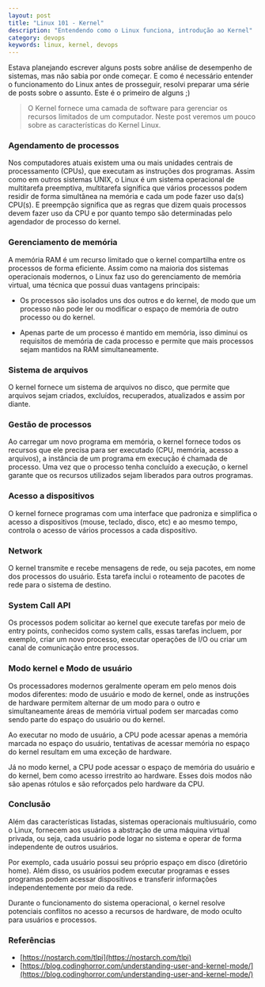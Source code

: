 ```yaml
---
layout: post
title: "Linux 101 - Kernel"
description: "Entendendo como o Linux funciona, introdução ao Kernel"
category: devops
keywords: linux, kernel, devops
---
```


Estava planejando escrever alguns posts sobre análise de desempenho de sistemas,
mas não sabia por onde começar. E como é necessário entender o funcionamento do
Linux antes de prosseguir, resolvi preparar uma série de posts sobre o assunto.
Este é o primeiro de alguns ;)

> O Kernel fornece uma camada de software para gerenciar os recursos limitados
de um computador. Neste post veremos um pouco sobre as características do Kernel
Linux.

### Agendamento de processos

Nos computadores atuais existem uma ou mais unidades centrais de processamento
(CPUs), que executam as instruções dos programas.
Assim como em outros sistemas UNIX, o Linux é um sistema operacional de
multitarefa preemptiva, multitarefa significa que vários processos podem
residir de forma simultânea na memória e cada um pode fazer uso da(s) CPU(s).
E preempção significa que as regras que dizem quais processos devem fazer uso
da CPU e por quanto tempo são determinadas pelo agendador de processo do kernel.

### Gerenciamento de memória

A memória RAM é um recurso limitado que o kernel compartilha entre os
processos de forma eficiente.
Assim como na maioria dos sistemas operacionais modernos, o Linux faz uso do
gerenciamento de memória virtual, uma técnica que possui duas vantagens principais:

- Os processos são isolados uns dos outros e do kernel, de modo que um
processo não pode ler ou modificar o espaço de memória de outro processo ou do kernel.

- Apenas parte de um processo é mantido em memória, isso diminui os
requisitos de memória de cada processo e permite que mais processos sejam
mantidos na RAM simultaneamente.

### Sistema de arquivos

O kernel fornece um sistema de arquivos no disco, que permite que arquivos
sejam criados, excluídos, recuperados, atualizados e assim por diante.

### Gestão de processos

Ao carregar um novo programa em memória, o kernel fornece todos os recursos
que ele precisa para ser executado (CPU, memória, acesso a arquivos), a
instância de um programa em execução é chamada de processo.
Uma vez que o processo tenha concluído a execução, o kernel garante que os
recursos utilizados sejam liberados para outros programas.

### Acesso a dispositivos

O kernel fornece programas com uma interface que padroniza e simplifica o
acesso a dispositivos (mouse, teclado, disco, etc) e ao mesmo tempo, controla
o acesso de vários processos a cada dispositivo.

### Network

O kernel transmite e recebe mensagens de rede, ou seja pacotes, em nome dos
processos do usuário. Esta tarefa inclui o roteamento de pacotes de rede para
o sistema de destino.

### System Call API

Os processos podem solicitar ao kernel que execute tarefas por meio de entry
points, conhecidos como system calls, essas tarefas incluem, por exemplo,
criar um novo processo, executar operações de I/O ou criar um canal de
comunicação entre processos.

### Modo kernel e Modo de usuário

Os processadores modernos geralmente operam em pelo menos dois modos
diferentes: modo de usuário e modo de kernel, onde as instruções de hardware
permitem alternar de um modo para o outro e simultaneamente áreas de memória
virtual podem ser marcadas como sendo parte do espaço do usuário ou do kernel.

Ao executar no modo de usuário, a CPU pode acessar apenas a memória marcada
no espaço do usuário, tentativas de acessar memória no espaço do kernel
resultam em uma exceção de hardware.

Já no modo kernel, a CPU pode acessar o espaço de memória do usuário e do
kernel, bem como acesso irrestrito ao hardware. Esses dois modos não são
apenas rótulos e são reforçados pelo hardware da CPU.

### Conclusão

Além das características listadas, sistemas operacionais multiusuário, como o
Linux, fornecem aos usuários a abstração de uma máquina virtual privada, ou seja,
cada usuário pode logar no sistema e operar de forma independente de outros usuários.

Por exemplo, cada usuário possui seu próprio espaço em disco (diretório home).
Além disso, os usuários podem executar programas e esses programas podem
acessar dispositivos e transferir informações independentemente por meio da rede.

Durante o funcionamento do sistema operacional, o kernel resolve potenciais
conflitos no acesso a recursos de hardware, de modo oculto para usuários e processos.

### Referências

- [https://nostarch.com/tlpi](https://nostarch.com/tlpi)
- [https://blog.codinghorror.com/understanding-user-and-kernel-mode/](https://blog.codinghorror.com/understanding-user-and-kernel-mode/)

